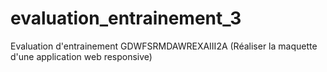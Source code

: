 # evaluation_entrainement_3
Evaluation d'entrainement GDWFSRMDAWREXAIII2A (Réaliser la maquette d'une application web responsive)
